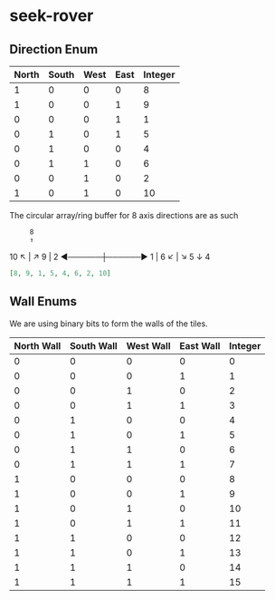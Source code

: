 # seek-rover

## Direction Enum

| North | South | West | East | Integer |
|-------|-------|------|------|---------|
| 1     | 0     | 0    | 0    | 8       |
| 1     | 0     | 0    | 1    | 9       |
| 0     | 0     | 0    | 1    | 1       |
| 0     | 1     | 0    | 1    | 5       |
| 0     | 1     | 0    | 0    | 4       |
| 0     | 1     | 1    | 0    | 6       |
| 0     | 0     | 1    | 0    | 2       |
| 1     | 0     | 1    | 0    | 10      |

The circular array/ring buffer for 8 axis directions are as such

         8
         ↑
  10 ↖   |   ↗ 9
         |
2 ◄──────┼──────► 1
         |
   6 ↙   |   ↘ 5
         ↓
         4

```json
[8, 9, 1, 5, 4, 6, 2, 10]
```

## Wall Enums

We are using binary bits to form the walls of the tiles.

| North Wall | South Wall | West Wall | East Wall | Integer |
|------------|------------|-----------|-----------|---------|
| 0          | 0          | 0         | 0         | 0       |
| 0          | 0          | 0         | 1         | 1       |
| 0          | 0          | 1         | 0         | 2       |
| 0          | 0          | 1         | 1         | 3       |
| 0          | 1          | 0         | 0         | 4       |
| 0          | 1          | 0         | 1         | 5       |
| 0          | 1          | 1         | 0         | 6       |
| 0          | 1          | 1         | 1         | 7       |
| 1          | 0          | 0         | 0         | 8       |
| 1          | 0          | 0         | 1         | 9       |
| 1          | 0          | 1         | 0         | 10      |
| 1          | 0          | 1         | 1         | 11      |
| 1          | 1          | 0         | 0         | 12      |
| 1          | 1          | 0         | 1         | 13      |
| 1          | 1          | 1         | 0         | 14      |
| 1          | 1          | 1         | 1         | 15      |